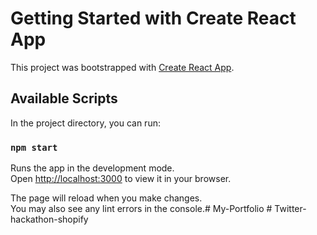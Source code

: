 # Getting Started with Create React App

This project was bootstrapped with [Create React App](https://github.com/facebook/create-react-app).

## Available Scripts

In the project directory, you can run:

### `npm start`

Runs the app in the development mode.\
Open [http://localhost:3000](http://localhost:3000) to view it in your browser.

The page will reload when you make changes.\
You may also see any lint errors in the console.#   M y - P o r t f o l i o  
 #   T w i t t e r - h a c k a t h o n - s h o p i f y  
 